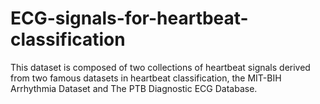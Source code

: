 # ECG-signals-for-heartbeat-classification
This dataset is composed of two collections of heartbeat signals derived from two famous datasets in heartbeat classification, the MIT-BIH Arrhythmia Dataset and The PTB Diagnostic ECG Database. 
